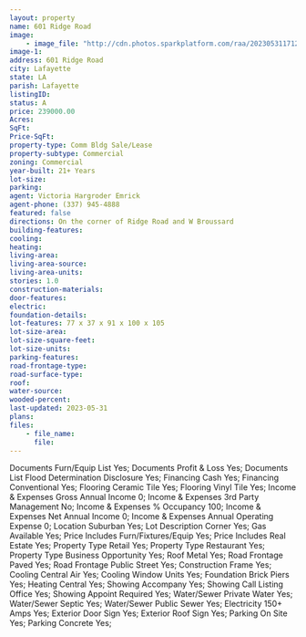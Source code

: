 ```yaml
---
layout: property
name: 601 Ridge Road 
image:
    - image_file: "http://cdn.photos.sparkplatform.com/raa/20230531171214414204000000.jpg"
image-1:
address: 601 Ridge Road
city: Lafayette
state: LA
parish: Lafayette
listingID: 
status: A
price: 239000.00
Acres: 
SqFt: 
Price-SqFt: 
property-type: Comm Bldg Sale/Lease
property-subtype: Commercial
zoning: Commercial
year-built: 21+ Years
lot-size: 
parking: 
agent: Victoria Hargroder Emrick
agent-phone: (337) 945-4888
featured: false
directions: On the corner of Ridge Road and W Broussard
building-features: 
cooling: 
heating: 
living-area: 
living-area-source: 
living-area-units: 
stories: 1.0
construction-materials: 
door-features: 
electric: 
foundation-details: 
lot-features: 77 x 37 x 91 x 100 x 105
lot-size-area: 
lot-size-square-feet: 
lot-size-units: 
parking-features: 
road-frontage-type: 
road-surface-type: 
roof: 
water-source: 
wooded-percent: 
last-updated: 2023-05-31
plans: 
files:
    - file_name:
      file:
---
```

Documents	Furn/Equip List	Yes;
Documents	Profit & Loss	Yes;
Documents List	Flood Determination Disclosure	Yes;
Financing	Cash	Yes;
Financing	Conventional	Yes;
Flooring	Ceramic Tile	Yes;
Flooring	Vinyl Tile	Yes;
Income & Expenses	Gross Annual Income	0;
Income & Expenses	3rd Party Management	No;
Income & Expenses	% Occupancy	100;
Income & Expenses	Net Annual Income	0;
Income & Expenses	Annual Operating Expense	0;
Location	Suburban	Yes;
Lot Description	Corner	Yes;
Gas	Available	Yes;
Price Includes	Furn/Fixtures/Equip	Yes;
Price Includes	Real Estate	Yes;
Property Type	Retail	Yes;
Property Type	Restaurant	Yes;
Property Type	Business Opportunity	Yes;
Roof	Metal	Yes;
Road Frontage	Paved	Yes;
Road Frontage	Public Street	Yes;
Construction	Frame	Yes;
Cooling	Central Air	Yes;
Cooling	Window Units	Yes;
Foundation	Brick Piers	Yes;
Heating	Central	Yes;
Showing	Accompany	Yes;
Showing	Call Listing Office	Yes;
Showing	Appoint Required	Yes;
Water/Sewer	Private Water	Yes;
Water/Sewer	Septic	Yes;
Water/Sewer	Public Sewer	Yes;
Electricity	150+ Amps	Yes;
Exterior	Door Sign	Yes;
Exterior	Roof Sign	Yes;
Parking	On Site	Yes;
Parking	Concrete	Yes;

